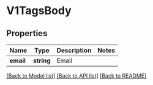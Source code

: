 # V1TagsBody

## Properties
Name | Type | Description | Notes
------------ | ------------- | ------------- | -------------
**email** | **string** | Email | 

[[Back to Model list]](../../README.md#documentation-for-models) [[Back to API list]](../../README.md#documentation-for-api-endpoints) [[Back to README]](../../README.md)

